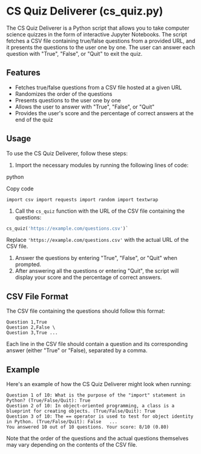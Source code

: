 CS Quiz Deliverer (cs_quiz.py)
=================

The CS Quiz Deliverer is a Python script that allows you to take computer science quizzes in the form of interactive Jupyter Notebooks. The script fetches a CSV file containing true/false questions from a provided URL, and it presents the questions to the user one by one. The user can answer each question with "True", "False", or "Quit" to exit the quiz.

Features
--------

-   Fetches true/false questions from a CSV file hosted at a given URL
-   Randomizes the order of the questions
-   Presents questions to the user one by one
-   Allows the user to answer with "True", "False", or "Quit"
-   Provides the user's score and the percentage of correct answers at the end of the quiz

Usage
-----

To use the CS Quiz Deliverer, follow these steps:

1.  Import the necessary modules by running the following lines of code:

python

Copy code

`import csv import requests import random import textwrap`

1.  Call the `cs_quiz` function with the URL of the CSV file containing the questions:

```python
cs_quiz('https://example.com/questions.csv')`
```

Replace `'https://example.com/questions.csv'` with the actual URL of the CSV file.

1.  Answer the questions by entering "True", "False", or "Quit" when prompted.
2.  After answering all the questions or entering "Quit", the script will display your score and the percentage of correct answers.

CSV File Format
---------------

The CSV file containing the questions should follow this format:

```csv
Question 1,True
Question 2,False \
Question 3,True ...
```

Each line in the CSV file should contain a question and its corresponding answer (either "True" or "False), separated by a comma.

Example
-------

Here's an example of how the CS Quiz Deliverer might look when running:

```
Question 1 of 10: What is the purpose of the "import" statement in Python? (True/False/Quit): True
Question 2 of 10: In object-oriented programming, a class is a blueprint for creating objects. (True/False/Quit): True
Question 3 of 10: The == operator is used to test for object identity in Python. (True/False/Quit): False   ...
You answered 10 out of 10 questions. Your score: 8/10 (0.80)
```

Note that the order of the questions and the actual questions themselves may vary depending on the contents of the CSV file.
